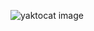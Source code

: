 ![yaktocat image](https://avatars2.githubusercontent.com/u/70535935?s=400&u=3f518c61c06073789b78723cd02d0740e4e39112&v=4)

